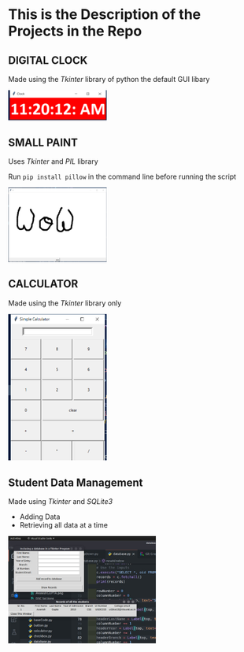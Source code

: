 

# This is the Description of the Projects in the Repo

## DIGITAL CLOCK

<p>Made using the <em>Tkinter</em> library of python the default GUI libary</p>

<img src='./images/icons/clock_icon.png' width=200>

## SMALL PAINT
<p>Uses <em>Tkinter</em> and <em>PIL</em> library </p>

<p>
Run <code>pip install pillow</code> in the command line before running the script
</p>

<img src='./images/icons/paint_screenshot.png' width=200>

## CALCULATOR
<p>Made using the <em>Tkinter</em> library only</p>

<img src='./images/icons/Calculator_icon.png' width=200>

## Student Data Management
<p>Made using <em>Tkinter</em> and <em>SQLite3</em></p>
<ul>
    <li>Adding Data</li>
    <li>Retrieving all data at a time</li>
</ul>

<img src='./images/icons/dbms.jpeg' width=300>
